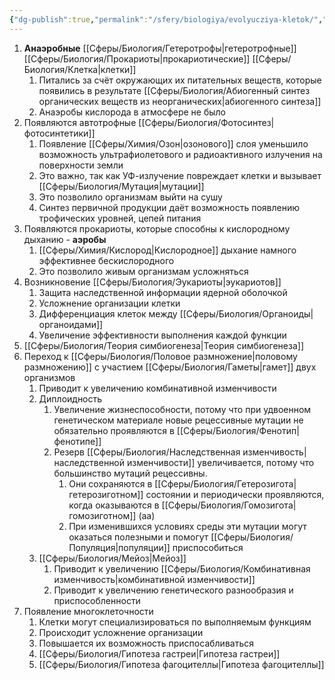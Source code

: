 ```yaml
---
{"dg-publish":true,"permalink":"/sfery/biologiya/evolyucziya-kletok/","tags":["Эволюция"]}
---
```


1. **Анаэробные** [[Сферы/Биология/Гетеротрофы\|гетеротрофные]] [[Сферы/Биология/Прокариоты\|прокариотические]] [[Сферы/Биология/Клетка\|клетки]]
	1. Питались за счёт окружающих их питательных веществ, которые появились в результате [[Сферы/Биология/Абиогенный синтез органических веществ из неорганических\|абиогенного синтеза]]
	2. Анаэробы кислорода в атмосфере не было
2. Появляются автотрофные [[Сферы/Биология/Фотосинтез\|фотосинтетики]] 
	1. Появление [[Сферы/Химия/Озон\|озонового]] слоя уменьшило возможность ультрафиолетового и радиоактивного излучения на поверхности земли 
	2. Это важно, так как УФ-излучение повреждает клетки и вызывает [[Сферы/Биология/Мутация\|мутации]]
	3. Это позволило организмам выйти на сушу 
	4. Синтез первичной продукции даёт возможность появлению трофических уровней, цепей питания 
3. Появляются прокариоты, которые способны к кислородному дыханию - **аэробы**
	1. [[Сферы/Химия/Кислород\|Кислородное]] дыхание намного эффективнее бескислородного 
	2. Это позволило живым организмам усложняться 
4. Возникновение [[Сферы/Биология/Эукариоты\|эукариотов]]
	1. Защита наследственной информации ядерной оболочкой 
	2. Усложнение организации клетки 
	3. Дифференциация клеток между [[Сферы/Биология/Органоиды\|органоидами]]
	4. Увеличение эффективности выполнения каждой функции 
5. [[Сферы/Биология/Теория симбиогенеза\|Теория симбиогенеза]] 
6. Переход к [[Сферы/Биология/Половое размножение\|половому размножению]] с участием [[Сферы/Биология/Гаметы\|гамет]] двух организмов 
	1. Приводит к увеличению комбинативной изменчивости 
	2. Диплоидность 
		1. Увеличение жизнеспособности, потому что при удвоенном генетическом материале новые рецессивные мутации не обязательно проявляются в [[Сферы/Биология/Фенотип\|фенотипе]]
		2. Резерв [[Сферы/Биология/Наследственная изменчивость\|наследственной изменчивости]] увеличивается, потому что большинство мутаций рецессивны. 
			1. Они сохраняются в [[Сферы/Биология/Гетерозигота\|гетерозиготном]] состоянии и периодически проявляются, когда оказываются в [[Сферы/Биология/Гомозигота\|гомозиготном]] (аа)
			2. При изменившихся условиях среды эти мутации могут оказаться полезными и помогут [[Сферы/Биология/Популяция\|популяции]] приспособиться
	3. [[Сферы/Биология/Мейоз\|Мейоз]]
		1. Приводит к увеличению [[Сферы/Биология/Комбинативная изменчивость\|комбинативной изменчивости]]
		2. Приводит к увеличению генетического разнообразия и приспособленности
7. Появление многоклеточности 
	1. Клетки могут специализироваться по выполняемым функциям 
	2. Происходит усложнение организации 
	3. Повышается их возможность приспосабливаться 
	4. [[Сферы/Биология/Гипотеза гастреи\|Гипотеза гастреи]]
	5. [[Сферы/Биология/Гипотеза фагоцителлы\|Гипотеза фагоцителлы]] 